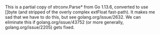 This is a partial copy of strconv.Parse* from Go 1.13.6, converted to
use []byte (and stripped of the overly complex extFloat fast-path).
It makes me sad that we have to do this, but see golang.org/issue/2632.
We can eliminate this if golang.org/issue/43752 (or more generally,
golang.org/issue/2205) gets fixed.

